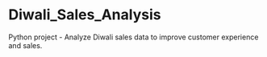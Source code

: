 # Diwali_Sales_Analysis
Python project - Analyze Diwali sales data to improve customer experience and sales.
